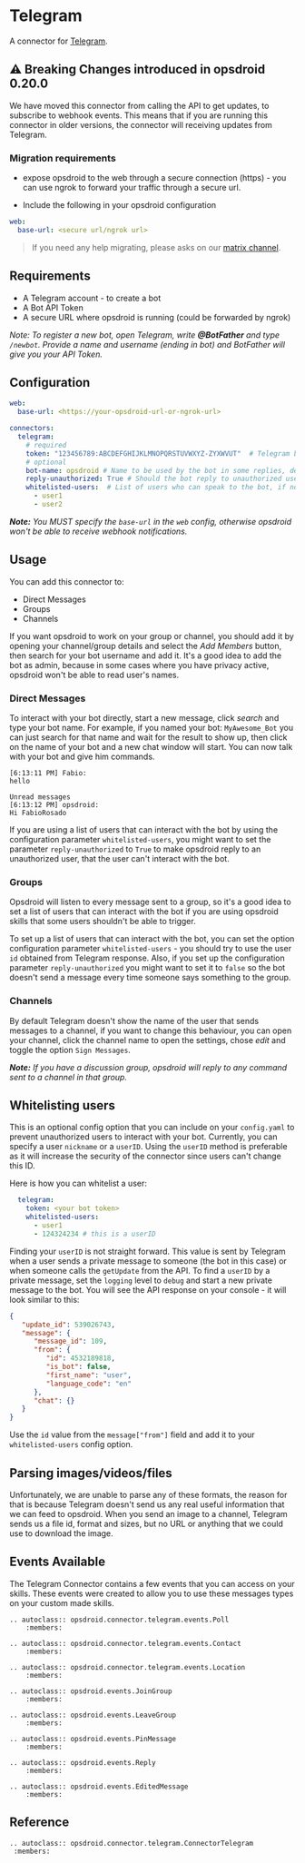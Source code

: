 # Telegram

A connector for [Telegram](https://telegram.org/).


## ⚠️ **Breaking Changes introduced in opsdroid 0.20.0**

We have moved this connector from calling the API to get updates, to subscribe to webhook events. This means that if you are running this connector in older versions, the connector will receiving updates from Telegram.

### Migration requirements

- expose opsdroid to the web through a secure connection (https) - you can use ngrok to forward your traffic through a secure url.

- Include the following in your opsdroid configuration

```yaml
web:
  base-url: <secure url/ngrok url>
```

> If you need any help migrating, please asks on our [matrix channel](https://riot.im/app/#/room/#opsdroid-general:matrix.org).

## Requirements

- A Telegram account - to create a bot
- A Bot API Token
- A secure URL where opsdroid is running (could be forwarded by ngrok)

_Note: To register a new bot, open Telegram, write **@BotFather** and type `/newbot`.
Provide a name and username (ending in bot) and BotFather will give you your API Token._

## Configuration

```yaml
web:
  base-url: <https://your-opsdroid-url-or-ngrok-url>

connectors:
  telegram:
    # required
    token: "123456789:ABCDEFGHIJKLMNOPQRSTUVWXYZ-ZYXWVUT"  # Telegram bot token
    # optional
    bot-name: opsdroid # Name to be used by the bot in some replies, defaults to opsdroid
    reply-unauthorized: True # Should the bot reply to unauthorized users?
    whitelisted-users:  # List of users who can speak to the bot, if not set anyone can speak
      - user1
      - user2
```

_**Note:** You MUST specify the `base-url` in the `web` config, otherwise opsdroid won't be able to receive webhook notifications._

## Usage


You can add this connector to:

- Direct Messages
- Groups
- Channels

If you want opsdroid to work on your group or channel, you should add it by opening your channel/group details and select the _Add Members_ button, then search for your bot username and add it. It's a good idea to add the bot as admin, because in some cases where you have privacy active, opsdroid won't be able to read user's names.

### Direct Messages

To interact with your bot directly, start a new message, click _search_ and type your bot name. For example, if you named your bot: `MyAwesome_Bot` you can just search for that name and wait for the result to show up, then click on the name of your bot and a new chat window will start. You can now talk with your bot and give him commands.


```
[6:13:11 PM] Fabio:
hello

Unread messages
[6:13:12 PM] opsdroid:
Hi FabioRosado
```

If you are using a list of users that can interact with the bot by using the configuration parameter `whitelisted-users`, you might want to set the parameter `reply-unauthorized` to `True` to make opsdroid reply to an unauthorized user, that the user can't interact with the bot.

### Groups

Opsdroid will listen to every message sent to a group, so it's a good idea to set a list of users that can interact with the bot if you are using opsdroid skills that some users shouldn't be able to trigger.

To set up a list of users that can interact with the bot, you can set the option configuration parameter `whitelisted-users` - you should try to use the user `id` obtained from Telegram response. Also, if you set up the configuration parameter `reply-unauthorized` you might want to set it to `false` so the bot doesn't send a message every time someone says something to the group.


### Channels

By default Telegram doesn't show the name of the user that sends messages to a channel, if you want to change this behaviour, you can open your channel, click the channel name to open the settings, chose _edit_ and toggle the option `Sign Messages`.

_**Note:** If you have a discussion group, opsdroid will reply to any command sent to a channel in that group._

## Whitelisting users

This is an optional config option that you can include on your `config.yaml` to prevent unauthorized users to interact with your bot.
Currently, you can specify a user `nickname` or a `userID`. Using the `userID` method is preferable as it will increase the security of the connector since users can't change this ID.

Here is how you can whitelist a user:

```yaml
  telegram:
    token: <your bot token>
    whitelisted-users:
      - user1
      - 124324234 # this is a userID
```

Finding your `userID` is not straight forward. This value is sent by Telegram when a user sends a private message to someone (the bot in this case) or when someone calls the `getUpdate` from the API.
To find a `userID` by a private message, set the `logging` level to `debug` and start a new private message to the bot. You will see the API response on your console - it will look similar to this:

```json
{
   "update_id": 539026743,
   "message": {
      "message_id": 109,
      "from": {
         "id": 4532189818,
         "is_bot": false,
         "first_name": "user",
         "language_code": "en"
      },
      "chat": {}
   }
}
```

Use the `id` value from the `message["from"]` field and add it to your `whitelisted-users` config option.


## Parsing images/videos/files

Unfortunately, we are unable to parse any of these formats, the reason for that is because Telegram doesn't send us any real useful information that we can feed to opsdroid. When you send an image to a channel, Telegram sends us a file id, format and sizes, but no URL or anything that we could use to download the image.

## Events Available

The Telegram Connector contains a few events that you can access on your skills. These events were created to allow you to use these messages types on your custom made skills.

```eval_rst
.. autoclass:: opsdroid.connector.telegram.events.Poll
    :members:
```

```eval_rst
.. autoclass:: opsdroid.connector.telegram.events.Contact
    :members:
```

```eval_rst
.. autoclass:: opsdroid.connector.telegram.events.Location
    :members:
```

```eval_rst
.. autoclass:: opsdroid.events.JoinGroup
    :members:
```

```eval_rst
.. autoclass:: opsdroid.events.LeaveGroup
    :members:
```

```eval_rst
.. autoclass:: opsdroid.events.PinMessage
    :members:
```

```eval_rst
.. autoclass:: opsdroid.events.Reply
    :members:
```

```eval_rst
.. autoclass:: opsdroid.events.EditedMessage
    :members:
```


## Reference

```eval_rst
.. autoclass:: opsdroid.connector.telegram.ConnectorTelegram
 :members:
```

